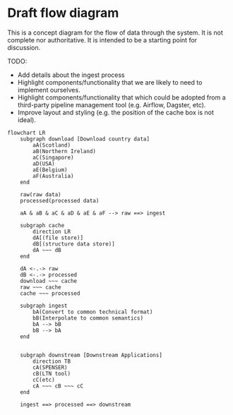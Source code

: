 # Draft flow diagram

This is a concept diagram for the flow of data through the system. It is not
complete nor authoritative. It is intended to be a starting point for
discussion.

TODO:

- Add details about the ingest process
- Highlight components/functionality that we are likely to need to implement
  ourselves.
- Highlight components/functionality that which could be adopted from a
  third-party pipeline management tool (e.g. Airflow, Dagster, etc).
- Improve layout and styling (e.g. the position of the cache box is not ideal).

```mermaid
flowchart LR
    subgraph download [Download country data]
        aA(Scotland)
        aB(Northern Ireland)
        aC(Singapore)
        aD(USA)
        aE(Belgium)
        aF(Australia)
    end

    raw(raw data)
    processed(processed data)

    aA & aB & aC & aD & aE & aF --> raw ==> ingest

    subgraph cache
        direction LR
        dA[(file store)]
        dB[(structure data store)]
        dA ~~~ dB
    end

    dA <-.-> raw
    dB <-.-> processed
    download ~~~ cache
    raw ~~~ cache
    cache ~~~ processed

    subgraph ingest
        bA(Convert to common technical format)
        bB(Interpolate to common semantics)
        bA --> bB
        bB --> bA
    end


    subgraph downstream [Downstream Applications]
        direction TB
        cA(SPENSER)
        cB(LTN tool)
        cC(etc)
        cA ~~~ cB ~~~ cC
    end

    ingest ==> processed ==> downstream

```
